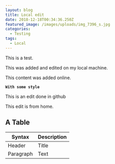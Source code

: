 ```yaml
---
layout: blog
title: Local edit
date: 2018-12-18T00:34:36.250Z
featured_image: /images/uploads/img_7396_s.jpg
categories:
  - Testing
tags:
  - Local
---
```

This is a test.

This was added and edited on my local machine.

This content was added online.

**`With some style`**

This is an edit done in github

This edit is from home.

## A Table

| Syntax      | Description |
| ----------- | ----------- |
| Header      | Title       |
| Paragraph   | Text        |
